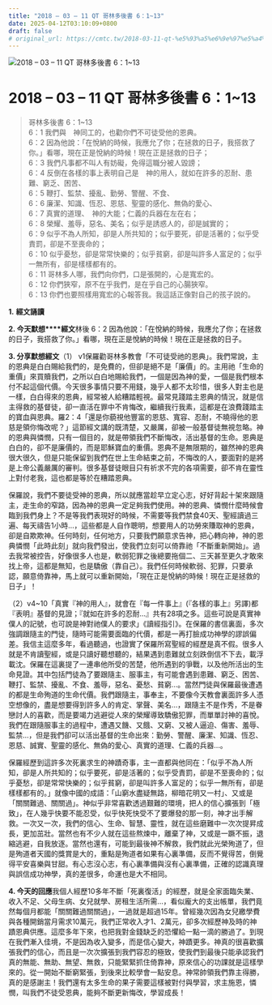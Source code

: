 ```yaml
---
title: "2018 – 03 – 11 QT 哥林多後書 6：1~13"
date: 2025-04-12T03:10:09+0800
draft: false
# original_url: https://cmtc.tw/2018-03-11-qt-%e5%93%a5%e6%9e%97%e5%a4%9a%e5%be%8c%e6%9b%b8-6%ef%bc%9a113
---
```


![2018 – 03 – 11 QT 哥林多後書 6：1\~13](/images/qt.jpg   "2018 – 03 – 11 QT 哥林多後書 6：1\~13")

# 2018 – 03 – 11 QT 哥林多後書 6：1\~13

> 哥林多後書 6：1\~13  
> 6：1 我們與　神同工的，也勸你們不可徒受他的恩典。  
> 6：2 因為他說：「在悅納的時候，我應允了你；在拯救的日子，我搭救了你。」看哪，現在正是悅納的時候！現在正是拯救的日子；  
> 6：3 我們凡事都不叫人有妨礙，免得這職分被人毀謗；  
> 6：4 反倒在各樣的事上表明自己是　神的用人，就如在許多的忍耐、患難、窮乏、困苦、  
> 6：5 鞭打、監禁、擾亂、勤勞、警醒、不食、  
> 6：6 廉潔、知識、恆忍、恩慈、聖靈的感化、無偽的愛心、  
> 6：7 真實的道理、　神的大能；仁義的兵器在左在右；  
> 6：8 榮耀、羞辱，惡名、美名；似乎是誘惑人的，卻是誠實的；  
> 6：9 似乎不為人所知，卻是人所共知的；似乎要死，卻是活著的；似乎受責罰，卻是不至喪命的；  
> 6：10 似乎憂愁，卻是常常快樂的；似乎貧窮，卻是叫許多人富足的；似乎一無所有，卻是樣樣都有的。  
> 6：11 哥林多人哪，我們向你們，口是張開的，心是寬宏的。  
> 6：12 你們狹窄，原不在乎我們，是在乎自己的心腸狹窄。  
> 6：13 你們也要照樣用寬宏的心報答我。我這話正像對自己的孩子說的。

**1.** **經文誦讀**

**2. 今天默想****經文**林後 6：2 因為他說：「在悅納的時候，我應允了你；在拯救的日子，我搭救了你。」看哪，現在正是悅納的時候！現在正是拯救的日子。

**3. 分享默想經文**（1） v1保羅勸哥林多教會「不可徒受祂的恩典」。我們常說，主的恩典是白白賜給我們的，是免費的，但卻是絕不是「廉價」的。主用祂「生命的重價」來買贖我們，之所以白白地賜給我們，一個是因為神的愛，一個是我們根本付不起這個代價。今天很多事情只要不用錢，幾乎人都不太珍惜，很多人對主也是一樣，白白得來的恩典，經常被人給糟踏輕視。最常見踐踏主恩典的情況，就是信主得救的基督徒，卻一直活在罪中不肯悔改，繼續我行我素，這都是在浪費踐踏主的寶血與恩典。羅2：4「還是你藐視他豐富的恩慈、寬容、忍耐，不曉得他的恩慈是領你悔改呢？」這節經文講的既清楚，又嚴厲，卻被一般基督徒無視忽略。神的恩典與憐憫，只有一個目的，就是帶領我們不斷悔改，活出基督的生命。恩典是白白的，卻不是廉價的，而是耶穌寶血的重價。恩典不是無限期的，雖然神的恩典很大很久，但是只能保留到我們在世上生命結束之前，不悔改的人，要面對的是將是上帝公義嚴厲的審判。很多基督徒眼目只有祈求不完的各項需要，卻不肯在靈性上對付老我，這也都是等於在糟踏恩典。

保羅說，我們不要徒受神的恩典，所以就應當趁早立定心志，好好背起十架來跟隨主，走生命的窄路，因為神的恩典一定足夠我們使用。神的恩典、憐憫什麼時候會臨到我們身上？不是等我們表現好的時候，不需要等我們禁食40天、聖經讀過三遍、每天禱告1小時…，這些都是人自作聰明，想要用人的功勞來賺取神的恩典，卻是自欺欺神。任何時刻，任何地方，只要我們願意求告神，把心轉向神，神的恩典憐憫「此時此刻」就向我們發出，使我們立刻可以倚靠祂「不斷重新開始」。過去我常被控告，好像很多人也是，軟弱犯罪之後總要拖個二、三天甚至更久才敢來找上帝，這都是無知，也是驕傲（靠自己）。我們任何時候軟弱、犯罪，只要承認，願意倚靠神，馬上就可以重新開始，「現在正是悅納的時候！現在正是拯救的日子」！

（2）v4\~10「真實『神的用人』，就會在『每一件事上』(『各樣的事上』另譯)都『表明』基督的見證；『就如在許多的忍耐…』共有28項之多。這些可說是真實神僕人的記號，也可說是神對祂僕人的要求」《讀經指引》。在保羅的書信裏面，多次強調跟隨主的門徒，隨時可能需要面臨的代價，都是一再打臉成功神學的謬誤偏差。我信主這麼多年，看過聽過，也證實了保羅所寫聖經的經歷是真不假。很多人就是不肯讀聖經，或是只讀好聽想聽的，結果遇到患難就立刻跌倒信不下去，載浮載沈。保羅在這裏提了一連串他所受的苦楚，他所遇到的爭戰，以及他所活出的生命見證。其中包括門徒為了要跟隨主、服事主，有可能會遇到患難、窮乏、困苦、鞭打、監禁、擾亂、不食、羞辱，惡名、憂愁、貧窮…。當然門徒與保羅最後遭遇的都是生命殉道的生命代價。我們跟隨主，事奉主，不要像今天教會裏面許多人憑空想像的，盡是想要得到許多人的肯定、掌聲、美名…，跟隨主不是作秀，不是眷戀討人的喜歡，而是要竭力逃避從人來的榮耀導致驕傲犯罪，而單單討神的喜悅。我們在跟隨服事主的過程中，遭遇又饑、又餓、又窮、又被人逼迫、傷害、羞辱、監禁…，但是我們卻可以活出基督的生命出來：勤勞、警醒、廉潔、知識、恆忍、恩慈、誠實、聖靈的感化、無偽的愛心、真實的道理、仁義的兵器…。

保羅經歷到這許多次死裏求生的神蹟奇事，主一直都與他同在：「似乎不為人所知，卻是人所共知的；似乎要死，卻是活著的；似乎受責罰，卻是不至喪命的；似乎憂愁，卻是常常快樂的；似乎貧窮，卻是叫許多人富足的；似乎一無所有，卻是樣樣都有的。」就像中國的成語：「山窮水盡疑無路，柳暗花明又一村」、又或是「關關難過、關關過」。神似乎非常喜歡透過艱難的環境，把人的信心擴張到「極致」，在人幾乎快要不能忍受，似乎快死快受不了要爆發的那一刻，神才出手解救。一次又一次，我們的信心、生命、智慧、靈性，就在這些磨難中一次次提昇成長，更加茁壯。當然也有不少人就在這些熬煉中，離棄了神，又或是一蹶不振，退縮逃避，自我放逐。當然也還有，可能到最後神不解救，我們就此光榮殉道了，但是殉道者天國的獎賞是大的，重點是殉道者如果有心裏準備，反而不覺得苦，倒覺得平安喜樂與甘甜。有心志沒心志，有心裏準備與沒有心裏準備，正確的認識真理與誤信成功神學，真的差很多，命運也是大不相同。

**4. 今天的回應**我個人經歷10多年不斷「死裏復活」的經歷，就是全家面臨失業、收入不足、父母生病、女兒就學、房租生活所需…，看似龐大的支出帳單，我們竟然每個月都能「關關難過關關過」，一過就是超過15年。曾經幾次因為女兒繳學費與各種開銷當月需求10萬元，我們正常收入才1、2萬元，卻多次經歷神及時的神蹟恩典供應。這麼多年下來，也把我對金錢缺乏的恐懼給一點一滴的勝過了。到現在我們漸入佳境，不是因為收入變多，而是信心變大，神蹟更多。神真的很喜歡擴張我們的信心，而且是一次次擴張到我們容忍的極致，使我們到最後只能承認我們真的無能、無助、無望、無救，只能緊緊抓住倚靠神，原來信心的功課就是這樣學來的。從一開始不斷窮緊張，到後來比較學會一點安息。神常帥領我們靠主得勝，真的是感謝主！我們還有太多生命的果子需要這樣被對付與學習，求主施恩，憐憫，叫我們不徒受恩典，能夠不斷更新悔改，學習成長！